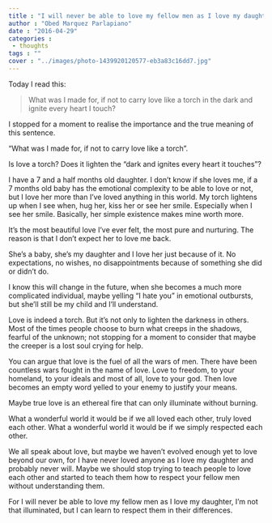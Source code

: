 ```yaml
---
title : "I will never be able to love my fellow men as I love my daughter, but I can learn to respect them in their differences."
author : "Obed Marquez Parlapiano"
date : "2016-04-29"
categories : 
 - thoughts
tags : ""
cover : "../images/photo-1439920120577-eb3a83c16dd7.jpg"
---
```


Today I read this:

> What was I made for, if not to carry love like a torch in the dark and ignite every heart I touch?

I stopped for a moment to realise the importance and the true meaning of this sentence.

“What was I made for, if not to carry love like a torch”.

Is love a torch? Does it lighten the “dark and ignites every heart it touches”?

I have a 7 and a half months old daughter. I don’t know if she loves me, if a 7 months old baby has the emotional complexity to be able to love or not, but I love her more than I’ve loved anything in this world. My torch lightens up when I see when, hug her, kiss her or see her smile. Especially when I see her smile. Basically, her simple existence makes mine worth more.

It’s the most beautiful love I’ve ever felt, the most pure and nurturing. The reason is that I don’t expect her to love me back.

She’s a baby, she’s my daughter and I love her just because of it. No expectations, no wishes, no disappointments because of something she did or didn’t do.

I know this will change in the future, when she becomes a much more complicated individual, maybe yelling “I hate you” in emotional outbursts, but she’ll still be my child and I’ll understand.

Love is indeed a torch. But it’s not only to lighten the darkness in others. Most of the times people choose to burn what creeps in the shadows, fearful of the unknown; not stopping for a moment to consider that maybe the creeper is a lost soul crying for help.

You can argue that love is the fuel of all the wars of men. There have been countless wars fought in the name of love. Love to freedom, to your homeland, to your ideals and most of all, love to your god. Then love becomes an empty word yelled to your enemy to justify your means.

Maybe true love is an ethereal fire that can only illuminate without burning.

What a wonderful world it would be if we all loved each other, truly loved each other. What a wonderful world it would be if we simply respected each other.

We all speak about love, but maybe we haven’t evolved enough yet to love beyond our own, for I have never loved anyone as I love my daughter and probably never will. Maybe we should stop trying to teach people to love each other and started to teach them how to respect your fellow men without understanding them.

For I will never be able to love my fellow men as I love my daughter, I’m not that illuminated, but I can learn to respect them in their differences.
